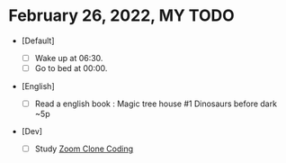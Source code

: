 # February 26, 2022, MY TODO

- [Default]

  - [ ] Wake up at 06:30.
  - [ ] Go to bed at 00:00.

- [English]

  - [ ] Read a english book : Magic tree house #1 Dinosaurs before dark ~5p

- [Dev]

  - [ ] Study [Zoom Clone Coding](https://nomadcoders.co/noom)
